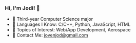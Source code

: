 ### Hi, I'm Jodi! 👋
- 🔭 Third-year Computer Science major
- 📖 Languages I Know: C/C++, Python, JavaScript, HTML
- 🎹 Topics of Interest: Web/App Development, Aerospace
- 💌 Contact Me: jovenjod@gmail.com

<!--
**jodi-j/jodi-j** is a ✨ _special_ ✨ repository because its `README.md` (this file) appears on your GitHub profile.

Here are some ideas to get you started:

- 🔭 I’m currently working on ...
- 🌱 I’m currently learning ...
- 👯 I’m looking to collaborate on ...
- 🤔 I’m looking for help with ...
- 💬 Ask me about ...
- 📫 How to reach me: ...
- 😄 Pronouns: ...
- ⚡ Fun fact: ...
-->
